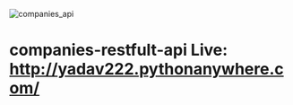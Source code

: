 ![companies_api](https://github.com/krishnapb01/companies-restfult-api/assets/123397686/8761ab8e-a682-4392-aeae-aedc1682af5f)


# companies-restfult-api Live: http://yadav222.pythonanywhere.com/
